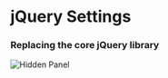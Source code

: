 jQuery Settings
====

### Replacing the core jQuery library
![Hidden Panel](/zen-grid-framework-4/images/jQuery.jpg)
  